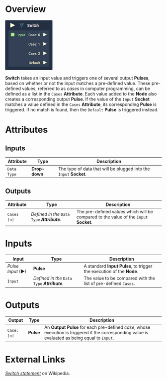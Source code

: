 # Overview

![](../../.gitbook/assets/node-switch.png)

**Switch** takes an input value and triggers one of several output **Pulses**, based on whether or not the input matches a pre-defined value. These pre-defined values, referred to as *cases* in computer programming, can be defined as a list in the `Cases` **Attribute**. Each value added to the **Node** also creates a corresponding output **Pulse**. If the value of the `Input` **Socket** matches a value defined in the `Cases` **Attribute**, its corresponding **Pulse** is triggered. If no match is found, then the `Default` **Pulse** is triggered instead.

# Attributes

## Inputs

|Attribute|Type|Description|
|---|---|---|
|`Data Type`|**Drop-down**|The type of data that will be plugged into the `Input` **Socket**.|

## Outputs

|Attribute|Type|Description|
|---|---|---|
|`Cases [n]`|*Defined in the* `Data Type` ***Attribute***.|The pre-defined values which will be compared to the value of the `Input` **Socket**.|

# Inputs

|Input|Type|Description|
|---|---|---|
|*Pulse Input* (►)|**Pulse**|A standard **Input Pulse**, to trigger the execution of the **Node**.|
|`Input`|*Defined in the* `Data Type` ***Attribute**.*|The value to be compared with the list of pre-defined `Cases`.|

# Outputs

|Output|Type|Description|
|---|---|---|
|`Case: [n]`|**Pulse**|An **Output Pulse** for each pre-defined *case*, whose execution is triggered if the corresponding value is evaluated as being equal to `Input`.|

# External Links

[*Switch statement*](https://en.wikipedia.org/wiki/Switch_statement) on Wikipedia.